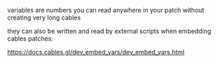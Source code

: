 variables are numbers you can read anywhere in your patch without creating very long cables

they can also be written and read by external scripts when embedding cables patches:

https://docs.cables.gl/dev_embed_vars/dev_embed_vars.html